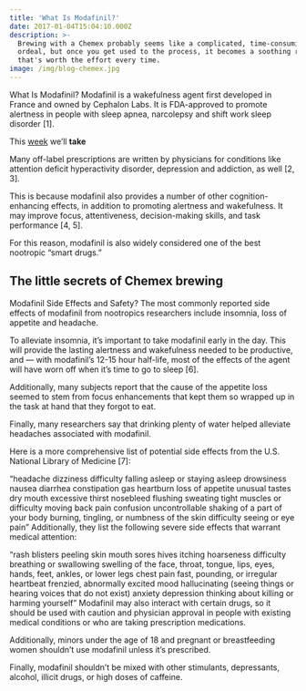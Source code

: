 ```yaml
---
title: 'What Is Modafinil?'
date: 2017-01-04T15:04:10.000Z
description: >-
  Brewing with a Chemex probably seems like a complicated, time-consuming
  ordeal, but once you get used to the process, it becomes a soothing ritual
  that's worth the effort every time.
image: /img/blog-chemex.jpg
---
```


What Is Modafinil?
Modafinil is a wakefulness agent first developed in France and owned by Cephalon Labs. It is FDA-approved to promote alertness in people with sleep apnea, narcolepsy and shift work sleep disorder [1].




This [week](https://mellifluous.netlify.app) we’ll **take**

Many off-label prescriptions are written by physicians for conditions like attention deficit hyperactivity disorder, depression and addiction, as well [2, 3].

This is because modafinil also provides a number of other cognition-enhancing effects, in addition to promoting alertness and wakefulness. It may improve focus, attentiveness, decision-making skills, and task performance [4, 5].

For this reason, modafinil is also widely considered one of the best nootropic “smart drugs.”


## The little secrets of Chemex brewing

Modafinil Side Effects and Safety?
The most commonly reported side effects of modafinil from nootropics researchers include insomnia, loss of appetite and headache.

To alleviate insomnia, it’s important to take modafinil early in the day. This will provide the lasting alertness and wakefulness needed to be productive, and — with modafinil’s 12-15 hour half-life, most of the effects of the agent will have worn off when it’s time to go to sleep [6].

Additionally, many subjects report that the cause of the appetite loss seemed to stem from focus enhancements that kept them so wrapped up in the task at hand that they forgot to eat.

Finally, many researchers say that drinking plenty of water helped alleviate headaches associated with modafinil.

Here is a more comprehensive list of potential side effects from the U.S. National Library of Medicine [7]:

“headache
dizziness
difficulty falling asleep or staying asleep
drowsiness
nausea
diarrhea
constipation
gas
heartburn
loss of appetite
unusual tastes
dry mouth
excessive thirst
nosebleed
flushing
sweating
tight muscles or difficulty moving
back pain
confusion
uncontrollable shaking of a part of your body
burning, tingling, or numbness of the skin
difficulty seeing or eye pain”
Additionally, they list the following severe side effects that warrant medical attention:

“rash
blisters
peeling skin
mouth sores
hives
itching
hoarseness
difficulty breathing or swallowing
swelling of the face, throat, tongue, lips, eyes, hands, feet, ankles, or lower legs
chest pain
fast, pounding, or irregular heartbeat
frenzied, abnormally excited mood
hallucinating (seeing things or hearing voices that do not exist)
anxiety
depression
thinking about killing or harming yourself”
Modafinil may also interact with certain drugs, so it should be used with caution and physician approval in people with existing medical conditions or who are taking prescription medications.

Additionally, minors under the age of 18 and pregnant or breastfeeding women shouldn’t use modafinil unless it’s prescribed.

Finally, modafinil shouldn’t be mixed with other stimulants, depressants, alcohol, illicit drugs, or high doses of caffeine.


